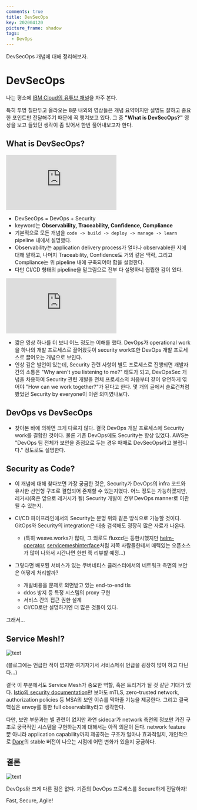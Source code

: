 ```yaml
---
comments: true
title: DevSecOps
key: 202004120
picture_frame: shadow
tags:
  - DevOps
---
```


DevSecOps 개념에 대해 정리해보자.

<!--more-->

# DevSecOps

나는 평소에 [IBM Cloud의 유튜브 채널](https://www.youtube.com/user/IBMCloud)을 자주 본다.

특히 투명 칠판두고 올라오는 8분 내외의 영상들은 개념 요약이지만 설명도 잘하고 중요한 포인트만 전달해주기 때문에 꼭 챙겨보고 있다. 그 중 **"What is DevSecOps?"** 영상을 보고 들었던 생각이 좀 있어서 한번 풀어내보고자 한다.

## What is DevSecOps? 

<iframe
src="https://www.youtube.com/embed/J73MELGF6u0"
frameborder="0"
allow="accelerometer; autoplay; encrypted-media; gyroscope; picture-in-picture"
allowfullscreen
></iframe>

- DevSecOps = DevOps + Security
- keyword는 **Observability, Traceability, Confidence, Compliance**
- 기본적으로 모든 개념을 `code -> build -> deploy -> manage -> learn` pipeline 내에서 설명했다. 
- Observability는 application delivery process가 얼마나 observable한 지에 대해 말하고, 나머지 Traceability, Confidence도 거의 같은 맥락, 그리고 Compliance는 위 pipeline 내에 구축되어야 함을 설명한다.
- 다만 CI/CD 형태의 pipeline을 밑그림으로 전부 다 설명하니 찝찝한 감이 있다.

<iframe
src="https://www.youtube.com/embed/6l0RYbXd86k"
frameborder="0"
allow="accelerometer; autoplay; encrypted-media; gyroscope; picture-in-picture"
allowfullscreen
></iframe>

- 짧은 영상 하나를 더 보니 어느 정도는 이해를 했다. DevOps가 operational work을 하나의 개발 프로세스로 끌어왔듯이 security work또한 DevOps 개발 프로세스로 끌어오는 개념으로 보인다.
- 인상 깊은 발언이 있는데, Security 관련 사항이 별도 프로세스로 진행되면 개발자간의 소통은 "Why aren't you listening to me?" 태도가 되고, DevOpsSec 개념을 차용하여 Security 관련 개발을 전체 프로세스의 처음부터 같이 유연하게 엮어야 "How can we work together?"가 된다고 한다. 몇 개의 글에서 슬로건처럼 봤었던 Security by everyone이 이런 의미였나보다.

## DevOps vs DevSecOps

- 찾아본 바에 의하면 크게 다르지 않다. 결국 DevOps 개발 프로세스에 Security work를 결합한 것이다. 물론 기존 DevOps에도 Security는 항상 있었다. AWS는 "DevOps 팀 전체가 보안을 중점으로 두는 경우 때때로 DevSecOps라고 불립니다." 정도로도 설명한다.

## Security as Code?

- 이 개념에 대해 찾다보면 가장 궁금한 것은, Security가 DevOps의 infra 코드와 유사한 선언형 구조로 결합되어  존재할 수 있는지였다. 어느 정도는 가능하겠지만, 레거시(혹은 앞으로 레거시가 될) Security 개발이 *전부* DevOps manner로 이관될 수 있는지.
- CI/CD 파이프라인에서의 Security는 분명 위와 같은 방식으로 가능할 것이다. GitOps와 Security의 integration은 대충 검색해도 굉장히 많은 자료가 나온다.
  - (특히 weave.works가 많다, 그 외로도 fluxcd는 등한시했지만 [helm-operator](https://github.com/fluxcd/helm-operator), [servicemeshinterface](https://github.com/servicemeshinterface/smi-spec)처럼 저쪽 사람들한테서 매력있는 오픈소스가 많이 나와서 시간나면 한번 쭉 리뷰할 예정...)

- 그렇다면 배포된 서비스가 있는 쿠버네티스 클러스터에서의 네트워크 측면의 보안은 어떻게 처리할까? 
  - 개발비용을 문제로 외면받고 있는 end-to-end tls
  - ddos 방지 등 특정 시스템의 proxy 구현
  - 서비스 간의 접근 권한 설계
  - CI/CD로만 설명하기엔 더 많은 것들이 있다.

그래서...

## Service Mesh!?

![text](https://raw.githubusercontent.com/q0115643/my_blog/master/assets/images/devsecops/0.png)

(블로그에는 언급한 적이 없지만 여기저기서 서비스메쉬 언급을 굉장히 많이 하고 다닌다...)

결국 이 부분에서도 Service Mesh가 중요한 역할, 혹은 트리거가 될 것 같단 기대가 있다.
[Istio의 security documentation](https://istio.io/docs/concepts/security/)만 보아도 mTLS, zero-trusted network, authorization policies 등 MSA의 보안 이슈를 막아줄 기능을 제공한다.
그리고 결국 핵심은 envoy를 통한 full observability라고 생각한다.

다만, 보안 부분과는 별 관련이 없지만 과연 sidecar가 network 측면의 정보만 가진 구조로 궁극적인 시스템을 구현하는지에 대해서는 아직 의문이 든다.
network feature 뿐 아니라 application capability까지 제공하는 구조가 얼마나 효과적일지, 개인적으로 [Dapr](https://github.com/dapr/dapr)의 stable 버전이 나오는 시점에 어떤 변화가 있을지 궁금하다.

## 결론

![text](https://raw.githubusercontent.com/q0115643/my_blog/master/assets/images/devsecops/1.png)

DevOps와 크게 다른 점은 없다. 기존의 DevOps 프로세스를 Secure하게 전달하자!

Fast, Secure, Agile!

